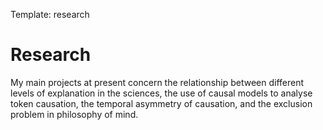 Template: research

# Research

My main projects at present concern the relationship between different levels of explanation in the sciences, the use of causal models to analyse token causation, the temporal asymmetry of causation, and the exclusion problem in philosophy of mind.